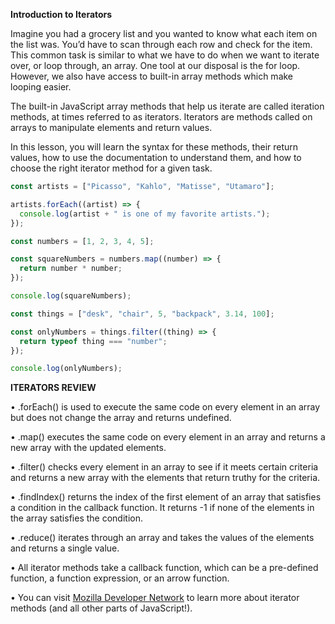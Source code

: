 **Introduction to Iterators**

Imagine you had a grocery list and you wanted to know what each item on the list was. You’d have to scan through each row and check for the item. This common task is similar to what we have to do when we want to iterate over, or loop through, an array. One tool at our disposal is the for loop. However, we also have access to built-in array methods which make looping easier.

The built-in JavaScript array methods that help us iterate are called iteration methods, at times referred to as iterators. Iterators are methods called on arrays to manipulate elements and return values.

In this lesson, you will learn the syntax for these methods, their return values, how to use the documentation to understand them, and how to choose the right iterator method for a given task.

```javascript
const artists = ["Picasso", "Kahlo", "Matisse", "Utamaro"];

artists.forEach((artist) => {
  console.log(artist + " is one of my favorite artists.");
});

const numbers = [1, 2, 3, 4, 5];

const squareNumbers = numbers.map((number) => {
  return number * number;
});

console.log(squareNumbers);

const things = ["desk", "chair", 5, "backpack", 3.14, 100];

const onlyNumbers = things.filter((thing) => {
  return typeof thing === "number";
});

console.log(onlyNumbers);
```

**ITERATORS REVIEW**

• .forEach() is used to execute the same code on every element in an array but does not change the array and returns undefined.

• .map() executes the same code on every element in an array and returns a new array with the updated elements.

• .filter() checks every element in an array to see if it meets certain criteria and returns a new array with the elements that return truthy for the criteria.

• .findIndex() returns the index of the first element of an array that satisfies a condition in the callback function. It returns -1 if none of the elements in the array satisfies the condition.

• .reduce() iterates through an array and takes the values of the elements and returns a single value.

• All iterator methods take a callback function, which can be a pre-defined function, a function expression, or an arrow function.

• You can visit [Mozilla Developer Network](https://developer.mozilla.org/en-US/docs/Web/JavaScript/Reference/Global_Objects/Array) to learn more about iterator methods (and all other parts of JavaScript!).
